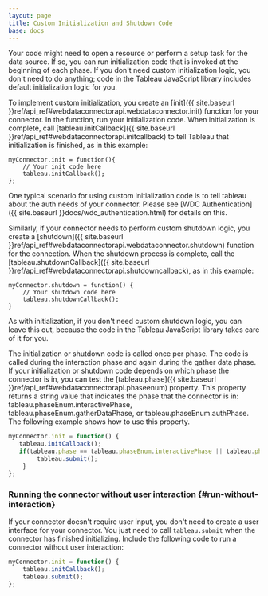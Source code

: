 ```yaml
---
layout: page
title: Custom Initialization and Shutdown Code
base: docs
---
```


Your code might need to open a resource or perform a setup task for the
data source. If so, you can run initialization code that is invoked at
the beginning of each phase. If you don't need custom initialization
logic, you don't need to do anything; code in the Tableau JavaScript
library includes default initialization logic for you.

To implement custom initialization, you create an
[init]({{ site.baseurl }}ref/api_ref#webdataconnectorapi.webdataconnector.init) function for your connector. In the
function, run your initialization code. When initialization is complete,
call [tableau.initCallback]({{ site.baseurl }}ref/api_ref#webdataconnectorapi.initcallback)
to tell Tableau that initialization is finished, as in this example:

    myConnector.init = function(){
        // Your init code here
        tableau.initCallback();
    };

One typical scenario for using custom initialization code is to tell tableau about 
the auth needs of your connector.  Please see
[WDC Authentication]({{ site.baseurl }}docs/wdc_authentication.html)
for details on this.

Similarly, if your connector needs to perform custom shutdown logic, you
create a [shutdown]({{ site.baseurl }}ref/api_ref#webdataconnectorapi.webdataconnector.shutdown) function for the
connection. When the shutdown process is complete, call the
[tableau.shutdownCallback]({{ site.baseurl }}ref/api_ref#webdataconnectorapi.shutdowncallback),
as in this example:

    myConnector.shutdown = function() {
        // Your shutdown code here
        tableau.shutdownCallback();
    }

As with initialization, if you don't need custom shutdown logic, you can
leave this out, because the code in the Tableau JavaScript library takes
care of it for you.

The initialization or shutdown code is called once per phase. The code
is called during the interaction phase and again during the
gather data phase. If your initialization or shutdown code depends on
which phase the connector is in, you can test the
[tableau.phase]({{ site.baseurl }}ref/api_ref#webdataconnectorapi.phaseenum) property. This
property returns a string value that indicates the phase that the
connector is in: <span
class="api-command-ref">tableau.phaseEnum.interactivePhase</span>, <span
class="api-command-ref">tableau.phaseEnum.gatherDataPhase</span>, or
<span class="api-command-ref">tableau.phaseEnum.authPhase</span>. The
following example shows how to use this property.

```js
myConnector.init = function() {
   tableau.initCallback();
   if(tableau.phase == tableau.phaseEnum.interactivePhase || tableau.phase == tableau.phaseEnum.authPhase) {
        tableau.submit();
    }
};
```

### Running the connector without user interaction {#run-without-interaction}

If your connector doesn't require user input, you don't need to create a user interface for your connector. You just need to call `tableau.submit` when the connector has finished initializing. Include the following code to run a connector without user interaction:

```js
myConnector.init = function() {
    tableau.initCallback();
    tableau.submit();
};
```

